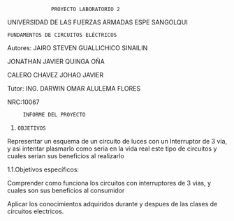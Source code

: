                   PROYECTO LABORATORIO 2

UNIVERSIDAD DE LAS FUERZAS ARMADAS ESPE SANGOLQUI


    FUNDAMENTOS DE CIRCUITOS ELÉCTRICOS
         
Autores: JAIRO STEVEN GUALLICHICO SINAILIN

JONATHAN JAVIER QUINGA OÑA        

CALERO CHAVEZ JOHAO JAVIER

Tutor: ING. DARWIN OMAR ALULEMA FLORES

NRC:10067

         INFORME DEL PROYECTO
         
  
1.     OBJETIVOS

 Representar un esquema de un  circuito  de luces con un Interruptor de 3 vía, y asi intentar plasmarlo como seria en la vida real este tipo de circuitos y cuales serian sus beneficios al realizarlo
 
1.1.Objetivos específicos:

Comprender como funciona los circuitos con interruptores de 3 vias, y cuales son sus beneficios al consumidor

Aplicar  los conocimientos adquiridos  durante y despues de las clases de circuitos electricos.

